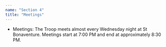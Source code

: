 ```yaml
---
name: "Section 4"
title: "Meetings"
---
```


- Meetings:  The Troop meets almost every Wednesday night at St Bonaventure.  Meetings start at 7:00 PM and end at approximately 8:30 PM.